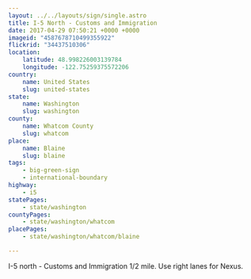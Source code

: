 ```yaml
---
layout: ../../layouts/sign/single.astro
title: I-5 North - Customs and Immigration
date: 2017-04-29 07:50:21 +0000 +0000
imageid: "4587678710499355922"
flickrid: "34437510306"
location:
    latitude: 48.998226003139784
    longitude: -122.75259375572206
country:
    name: United States
    slug: united-states
state:
    name: Washington
    slug: washington
county:
    name: Whatcom County
    slug: whatcom
place:
    name: Blaine
    slug: blaine
tags:
    - big-green-sign
    - international-boundary
highway:
    - i5
statePages:
    - state/washington
countyPages:
    - state/washington/whatcom
placePages:
    - state/washington/whatcom/blaine

---
```

I-5 north - Customs and Immigration 1/2 mile.  Use right lanes for Nexus.